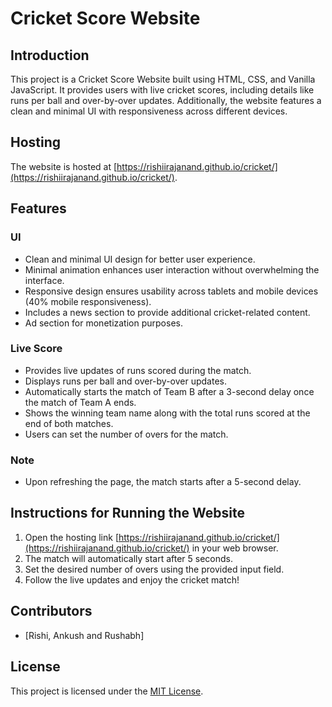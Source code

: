 # Cricket Score Website

## Introduction
This project is a Cricket Score Website built using HTML, CSS, and Vanilla JavaScript. It provides users with live cricket scores, including details like runs per ball and over-by-over updates. Additionally, the website features a clean and minimal UI with responsiveness across different devices. 

## Hosting
The website is hosted at [https://rishiirajanand.github.io/cricket/](https://rishiirajanand.github.io/cricket/).

## Features

### UI
- Clean and minimal UI design for better user experience.
- Minimal animation enhances user interaction without overwhelming the interface.
- Responsive design ensures usability across tablets and mobile devices (40% mobile responsiveness).
- Includes a news section to provide additional cricket-related content.
- Ad section for monetization purposes.

### Live Score
- Provides live updates of runs scored during the match.
- Displays runs per ball and over-by-over updates.
- Automatically starts the match of Team B after a 3-second delay once the match of Team A ends.
- Shows the winning team name along with the total runs scored at the end of both matches.
- Users can set the number of overs for the match.

### Note
- Upon refreshing the page, the match starts after a 5-second delay.

## Instructions for Running the Website
1. Open the hosting link [https://rishiirajanand.github.io/cricket/](https://rishiirajanand.github.io/cricket/) in your web browser.
2. The match will automatically start after 5 seconds.
3. Set the desired number of overs using the provided input field.
4. Follow the live updates and enjoy the cricket match!

## Contributors
- [Rishi, Ankush and Rushabh]

## License
This project is licensed under the [MIT License](LICENSE).
